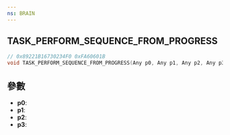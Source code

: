 ```yaml
---
ns: BRAIN
---
```

## TASK_PERFORM_SEQUENCE_FROM_PROGRESS

```c
// 0x89221B16730234F0 0xFA60601B
void TASK_PERFORM_SEQUENCE_FROM_PROGRESS(Any p0, Any p1, Any p2, Any p3);
```


## 參數
* **p0**: 
* **p1**: 
* **p2**: 
* **p3**: 

